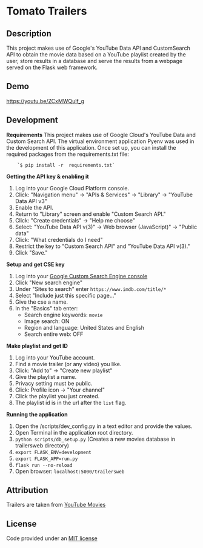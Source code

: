 Tomato Trailers
===


Description
---
This project makes use of Google's YouTube Data API and CustomSearch API to 
obtain the movie data based on a YouTube playlist created by the user, store 
results in a database and serve the results from a webpage served on the Flask 
web framework.


Demo
---
<https://youtu.be/ZCxMWQulf_g>


Development
---
**Requirements**
This project makes use of Google Cloud's YouTube Data and Custom Search API. 
The virtual environment application Pyenv was used in the development of this 
application. Once set up, you can install the required packages from the 
requirements.txt file:

        `$ pip install -r  requirements.txt`

**Getting the API key & enabling it**
1. Log into your Google Cloud Platform console.
2. Click: "Navigation menu" -> "APIs & Services" -> "Library" -> "YouTube Data API v3"
3. Enable the API.
4. Return to "Library" screen and enable "Custom Search API."
5. Click: "Create credentials" -> "Help me choose"
6. Select: "YouTube Data API v(3)" -> Web browser (JavaScript)" -> "Public data"
7. Click: "What credentials do I need"
8. Restrict the key to "Custom Search API" and "YouTube Data API v(3)."
9. Click "Save."

**Setup and get CSE key**
1. Log into your [Google Custom Search Engine console](https://cse.google.com/cse/)
2. Click "New search engine"
3. Under "Sites to search" enter `https://www.imdb.com/title/*`
4. Select "Include just this specific page..."
5. Give the cse a name.
6. In the "Basics" tab enter:
    + Search engine keywords: `movie`
    + Image search: ON
    + Region and language: United States and English
    + Search entire web: OFF

**Make playlist and get ID**
1. Log into your YouTube account.
2. Find a movie trailer (or any video) you like.
3. Click: "Add to" -> "Create new playlist"
4. Give the playlist a name.
5. Privacy setting must be public.
6. Click: Profile icon -> "Your channel"
7. Click the playlist you just created.
8. The playlist id is in the url after the `list` flag.

**Running the application**
1. Open the /scripts/dev_config.py in a text editor and provide the values.
2. Open Terminal in the application root directory.
3. `python scripts/db_setup.py` (Creates a new movies database in trailersweb directory)
4. `export FLASK_ENV=development`
5. `export FLASK_APP=run.py`
6. `flask run --no-reload`
7. Open browser: `localhost:5000/trailersweb`


Attribution
---
Trailers are taken from [YouTube Movies](https://www.youtube.com/movies)


License
---
Code provided under an [MIT license](https://github.com/noelnoche/udacity-tomato-trailers/blob/main/LICENSE.md)
